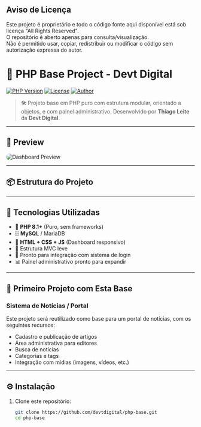 ## Aviso de Licença
Este projeto é proprietário e todo o código fonte aqui disponível está sob
licença "All Rights Reserved".  
O repositório é aberto apenas para consulta/visualização.  
Não é permitido usar, copiar, redistribuir ou modificar o código sem
autorização expressa do autor.

# 🚀 PHP Base Project - Devt Digital

[![PHP Version](https://img.shields.io/badge/PHP-8.1+-8892BF?style=flat-square&logo=php&logoColor=white)](https://www.php.net/)
[![License](https://img.shields.io/badge/license-Proprietary-red.svg?style=flat-square)](LICENSE)
[![Author](https://img.shields.io/badge/Author-Thiago%20Leite-blue?style=flat-square)](mailto:contato@devtdigital.com)

> 🛠 Projeto base em PHP puro com estrutura modular, orientado a objetos, e com painel administrativo. Desenvolvido por **Thiago Leite** da **Devt Digital**.

---

## 📸 Preview

<img src="docs/assets/dashboard-preview.png" alt="Dashboard Preview" style="max-width: 100%; border-radius: 8px;">

---

## 📦 Estrutura do Projeto



---

## 🔧 Tecnologias Utilizadas

- 🐘 **PHP 8.1+** (Puro, sem frameworks)
- 🗄️ **MySQL** / MariaDB
- 🎨 **HTML + CSS + JS** (Dashboard responsivo)
- 🧱 Estrutura MVC leve
- 🔐 Pronto para integração com sistema de login
- 📊 Painel administrativo pronto para expandir

---

## 📰 Primeiro Projeto com Esta Base

### **Sistema de Notícias / Portal**

Este projeto será reutilizado como base para um portal de notícias, com os seguintes recursos:

- Cadastro e publicação de artigos
- Área administrativa para editores
- Busca de notícias
- Categorias e tags
- Integração com mídias (imagens, vídeos, etc.)

---

## ⚙️ Instalação

1. Clone este repositório:
   ```bash
   git clone https://github.com/devtdigital/php-base.git
   cd php-base

